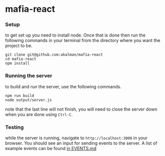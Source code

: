 # mafia-react

### Setup

to get set up you need to install node.  Once that is done then run the
following commands in your terminal from the directory where you want the
project to be.

```
git clone git@github.com:akalman/mafia-react
cd mafia-react
npm install
```


### Running the server

to build and run the server, use the following commands.

```
npm run build
node output/server.js
```

note that the last line will not finish, you will need to close the server
down when you are done using `Ctrl-C`.

### Testing

while the server is running, navigate to `http://localhost:3000` in your
browser.  You should see an input for sending events to the server.  A list of
example events can be found [in EVENTS.md](src/client/EVENTS.md)
